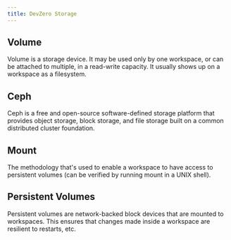 ```yaml
---
title: DevZero Storage
---
```


## Volume

Volume is a storage device. It may be used only by one workspace, or can be attached to multiple, in a read-write capacity. It usually shows up on a workspace as a filesystem.

## Ceph

Ceph is a free and open-source software-defined storage platform that provides object storage, block storage, and file storage built on a common distributed cluster foundation.

## Mount

The methodology that's used to enable a workspace to have access to persistent volumes (can be verified by running mount in a UNIX shell).

## Persistent Volumes

Persistent volumes are network-backed block devices that are mounted to workspaces. This ensures that changes made inside a workspace are resilient to restarts, etc.
